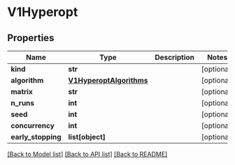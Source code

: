 # V1Hyperopt

## Properties
Name | Type | Description | Notes
------------ | ------------- | ------------- | -------------
**kind** | **str** |  | [optional] 
**algorithm** | [**V1HyperoptAlgorithms**](V1HyperoptAlgorithms.md) |  | [optional] 
**matrix** | **str** |  | [optional] 
**n_runs** | **int** |  | [optional] 
**seed** | **int** |  | [optional] 
**concurrency** | **int** |  | [optional] 
**early_stopping** | **list[object]** |  | [optional] 

[[Back to Model list]](../README.md#documentation-for-models) [[Back to API list]](../README.md#documentation-for-api-endpoints) [[Back to README]](../README.md)


